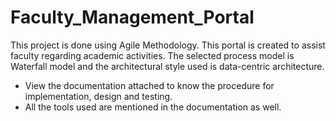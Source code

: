 # Faculty_Management_Portal
This project is done using Agile Methodology. This portal is created to assist faculty regarding academic activities.
The selected process model is Waterfall model and the architectural style used is data-centric architecture.

* View the documentation attached to know the procedure for implementation, design and testing.
* All the tools used are mentioned in the documentation as well.


